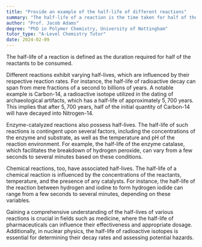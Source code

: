 ```yaml
---
title: "Provide an example of the half-life of different reactions"
summary: "The half-life of a reaction is the time taken for half of the reactants to be used up."
author: "Prof. Jacob Adams"
degree: "PhD in Polymer Chemistry, University of Nottingham"
tutor_type: "A-Level Chemistry Tutor"
date: 2024-02-09
---
```


The half-life of a reaction is defined as the duration required for half of the reactants to be consumed. 

Different reactions exhibit varying half-lives, which are influenced by their respective reaction rates. For instance, the half-life of radioactive decay can span from mere fractions of a second to billions of years. A notable example is Carbon-14, a radioactive isotope utilized in the dating of archaeological artifacts, which has a half-life of approximately $5,700$ years. This implies that after $5,700$ years, half of the initial quantity of Carbon-14 will have decayed into Nitrogen-14.

Enzyme-catalyzed reactions also possess half-lives. The half-life of such reactions is contingent upon several factors, including the concentrations of the enzyme and substrate, as well as the temperature and pH of the reaction environment. For example, the half-life of the enzyme catalase, which facilitates the breakdown of hydrogen peroxide, can vary from a few seconds to several minutes based on these conditions.

Chemical reactions, too, have associated half-lives. The half-life of a chemical reaction is influenced by the concentrations of the reactants, temperature, and the presence of any catalysts. For instance, the half-life of the reaction between hydrogen and iodine to form hydrogen iodide can range from a few seconds to several minutes, depending on these variables.

Gaining a comprehensive understanding of the half-lives of various reactions is crucial in fields such as medicine, where the half-life of pharmaceuticals can influence their effectiveness and appropriate dosage. Additionally, in nuclear physics, the half-life of radioactive isotopes is essential for determining their decay rates and assessing potential hazards.
    
